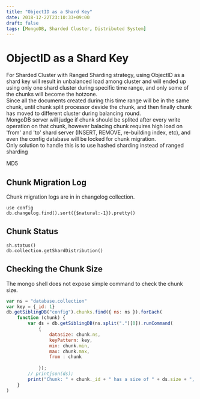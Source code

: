 ```yaml
---
title: "ObjectID as a Shard Key"
date: 2018-12-22T23:10:33+09:00
draft: false
tags: [MongoDB, Sharded Cluster, Distributed System]
---
```


# ObjectID as a Shard Key
For Sharded Cluster with Ranged Sharding strategy, using ObjectID as a shard key will result in unbalanced load among cluster and will ended up using only one shard cluster during specific time range, and only some of the chunks will become the hotzone.  
Since all the documents created during this time range will be in the same chunk, until chunk split processor devide the chunk, and then finally chunk has moved to different cluster during balancing round.  
MongoDB server will judge if chunk should be splited after every write operation on that chunk, however balacing chunk requires high load on 'from' and 'to' shard server (INSERT, REMOVE, re-building index, etc), and even the config database will be locked for chunk migration.  
Only solution to handle this is to use hashed sharding instead of ranged sharding

MD5


## Chunk Migration Log
Chunk migration logs are in in changelog collection.
```
use config
db.changelog.find().sort({$natural:-1}).pretty()
```

## Chunk Status
```
sh.status()
db.collection.getShardDistribution()
```

## Checking the Chunk Size
The mongo shell does not expose simple command to check the chunk size.
```javascript
var ns = "database.collection"
var key = {_id: 1}
db.getSiblingDB("config").chunks.find({ ns: ns }).forEach(
    function (chunk) {
        var ds = db.getSiblingDB(ns.split(".")[0]).runCommand(
            {
                datasize: chunk.ns,
                keyPattern: key,
                min: chunk.min,
                max: chunk.max,
                from : chunk
 
            });
        // printjson(ds);
        print("Chunk: " + chunk._id + " has a size of " + ds.size + ", and includes " + ds.numObjects + " objects (took " + ds.millis + "ms)")
    }
)
```




